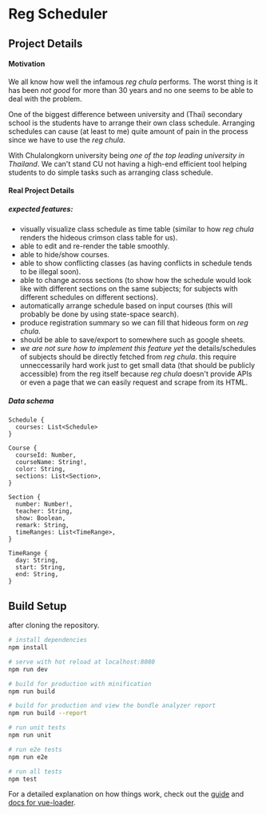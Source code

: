 # Reg Scheduler

## Project Details

#### Motivation

We all know how well the infamous _reg chula_ performs. The worst thing is it has been _not good_ for more than 30 years and no one seems to be able to deal with the problem.

One of the biggest difference between university and (Thai) secondary school is the students have to arrange their own class schedule. Arranging schedules can cause (at least to me) quite amount of pain in the process since we have to use the _reg chula_.

With Chulalongkorn university being _one of the top leading university in Thailand_. We can't stand CU not having a high-end efficient tool helping students to do simple tasks such as arranging class schedule.

#### Real Project Details

##### expected features:
 - visually visualize class schedule as time table (similar to how _reg chula_ renders the hideous crimson class table for us).
 - able to edit and re-render the table smoothly.
 - able to hide/show courses.
 - able to show conflicting classes (as having conflicts in schedule tends to be illegal soon).
 - able to change across sections (to show how the schedule would look like with different sections on the same subjects; for subjects with different schedules on different sections).
 - automatically arrange schedule based on input courses (this will probably be done by using state-space search).
 - produce registration summary so we can fill that hideous form on _reg chula_.
 - should be able to save/export to somewhere such as google sheets.
 - _we are not sure how to implement this feature yet_ the details/schedules of subjects should be directly fetched from _reg chula_. this require unneccessarily hard work just to get small data (that should be publicly accessible) from the reg itself because _reg chula_ doesn't provide APIs or even a page that we can easily request and scrape from its HTML.

##### Data schema

```
Schedule {
  courses: List<Schedule>
}

Course {
  courseId: Number,
  courseName: String!,
  color: String,
  sections: List<Section>,
}

Section {
  number: Number!,
  teacher: String,
  show: Boolean,
  remark: String,
  timeRanges: List<TimeRange>,
}

TimeRange {
  day: String,
  start: String,
  end: String,
}
```

## Build Setup

after cloning the repository.

``` bash
# install dependencies
npm install

# serve with hot reload at localhost:8080
npm run dev

# build for production with minification
npm run build

# build for production and view the bundle analyzer report
npm run build --report

# run unit tests
npm run unit

# run e2e tests
npm run e2e

# run all tests
npm test
```

For a detailed explanation on how things work, check out the [guide](http://vuejs-templates.github.io/webpack/) and [docs for vue-loader](http://vuejs.github.io/vue-loader).
